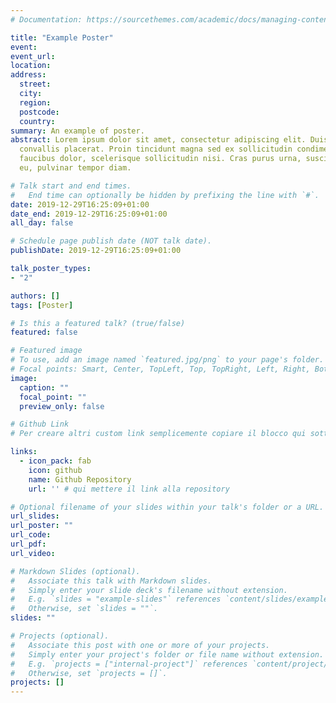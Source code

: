 ```yaml
---
# Documentation: https://sourcethemes.com/academic/docs/managing-content/

title: "Example Poster"
event:
event_url:
location:
address:
  street:
  city:
  region:
  postcode:
  country:
summary: An example of poster.
abstract: Lorem ipsum dolor sit amet, consectetur adipiscing elit. Duis posuere tellusac
  convallis placerat. Proin tincidunt magna sed ex sollicitudin condimentum. Sed ac
  faucibus dolor, scelerisque sollicitudin nisi. Cras purus urna, suscipit quis sapien
  eu, pulvinar tempor diam.

# Talk start and end times.
#   End time can optionally be hidden by prefixing the line with `#`.
date: 2019-12-29T16:25:09+01:00
date_end: 2019-12-29T16:25:09+01:00
all_day: false

# Schedule page publish date (NOT talk date).
publishDate: 2019-12-29T16:25:09+01:00

talk_poster_types:
- "2"

authors: []
tags: [Poster]

# Is this a featured talk? (true/false)
featured: false

# Featured image
# To use, add an image named `featured.jpg/png` to your page's folder. 
# Focal points: Smart, Center, TopLeft, Top, TopRight, Left, Right, BottomLeft, Bottom, BottomRight.
image:
  caption: ""
  focal_point: ""
  preview_only: false

# Github Link
# Per creare altri custom link semplicemente copiare il blocco qui sotto e cambiare i parametri

links:
  - icon_pack: fab
    icon: github
    name: Github Repository
    url: '' # qui mettere il link alla repository

# Optional filename of your slides within your talk's folder or a URL.
url_slides:
url_poster: ""
url_code:
url_pdf: 
url_video:

# Markdown Slides (optional).
#   Associate this talk with Markdown slides.
#   Simply enter your slide deck's filename without extension.
#   E.g. `slides = "example-slides"` references `content/slides/example-slides.md`.
#   Otherwise, set `slides = ""`.
slides: ""

# Projects (optional).
#   Associate this post with one or more of your projects.
#   Simply enter your project's folder or file name without extension.
#   E.g. `projects = ["internal-project"]` references `content/project/deep-learning/index.md`.
#   Otherwise, set `projects = []`.
projects: []
---
```

